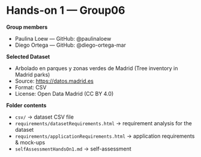 # Hands-on 1 — Group06

**Group members**
- Paulina Loew — GitHub: @paulinaloew
- Diego Ortega — GitHub: @diego-ortega-mar

**Selected Dataset**
- Arbolado en parques y zonas verdes de Madrid (Tree inventory in Madrid parks)
- Source: https://datos.madrid.es
- Format: CSV
- License: Open Data Madrid (CC BY 4.0)

**Folder contents**
- `csv/` → dataset CSV file
- `requirements/datasetRequirements.html` → requirement analysis for the dataset
- `requirements/applicationRequirements.html` → application requirements & mock-ups
- `selfAssessmentHandsOn1.md` → self-assessment
